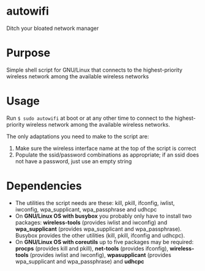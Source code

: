 # autowifi
Ditch your bloated network manager

# Purpose
Simple shell script for GNU/Linux that connects to the highest-priority wireless network among the available wireless networks

# Usage
Run `$ sudo autowifi` at boot or at any other time to connect to the highest-priority wireless network among the available wireless networks.

The only adaptations you need to make to the script are:
1. Make sure the wireless interface name at the top of the script is correct
2. Populate the ssid/password combinations as appropriate; if an ssid does not have a password, just use an empty string

# Dependencies
- The utilities the script needs are these: kill, pkill, ifconfig, iwlist, iwconfig, wpa_supplicant, wpa_passphrase and udhcpc
- On **GNU/Linux OS with busybox** you probably only have to install two packages: **wireless-tools** (provides iwlist and iwconfig) and **wpa_supplicant** (provides wpa_supplicant and wpa_passphrase). Busybox provides the other utilities (kill, pkill, ifconfig and udhcpc). 
- On **GNU/Linux OS with coreutils** up to five packages may be required: **procps** (provides kill and pkill), **net-tools** (provides ifconfig), **wireless-tools** (provides iwlist and iwconfig), **wpasupplicant** (provides wpa_supplicant and wpa_passphrase) and **udhcpc**

